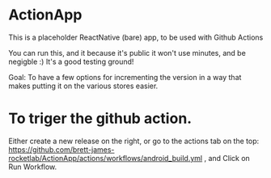 # ActionApp
This is a placeholder ReactNative (bare) app, to be used with Github Actions

You can run this, and it because it's public it won't use minutes, and be negigble :) It's a good testing ground!

Goal: To have a few options for incrementing the version in a way that makes putting it on the various stores easier.

# To triger the github action.

Either create a new release on the right, or go to the actions tab on the top: 
https://github.com/brett-james-rocketlab/ActionApp/actions/workflows/android_build.yml , and Click on Run Workflow.

